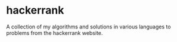 # hackerrank
A collection of my algorithms and solutions in various languages to problems from the hackerrank website.
